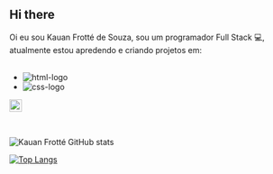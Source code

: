 ## Hi there

Oi eu sou Kauan Frotté de Souza, sou um programador Full Stack :computer:, atualmente estou apredendo e criando projetos em:
<br>
<br>
- <img src="https://img.shields.io/badge/HTML5-E34F26?style=for-the-badge&logo=html5&logoColor=white" alt="html-logo"/>
- <img src="https://img.shields.io/badge/CSS3-1572B6?style=for-the-badge&logo=css3&logoColor=white" alt="css-logo"/>


<a href="www.linkedin.com/in/kauan-frotté"><img src="https://img.icons8.com/ios11/512/linkedin.png" width="22px">
</a>

<br>




  ![Kauan Frotté GitHub stats](https://github-readme-stats.vercel.app/api?username=Fr0tte&show_icons=true)
<br>

   [![Top Langs](https://github-readme-stats.vercel.app/api/top-langs/?username=Fr0tte)](https://github.com/anuraghazra/github-readme-stats)
  
   
